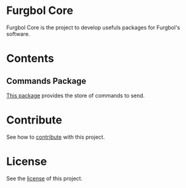 # Furgbol Core
Furgbol Core is the project to develop usefuls packages for Furgbol's software.

# Contents

## Commands Package
[This package](https://github.com/furgbol/core/tree/master/commands) provides the store of commands to send.

# Contribute
See how to [contribute](https://github.com/furgbol/core/blob/master/contrib.md) with this project.

# License
See the [license](https://github.com/furgbol/core/blob/master/LICENSE.md) of this project.